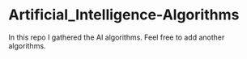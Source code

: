 # Artificial_Intelligence-Algorithms

In this repo I gathered the AI algorithms.
Feel free to add another algorithms.
